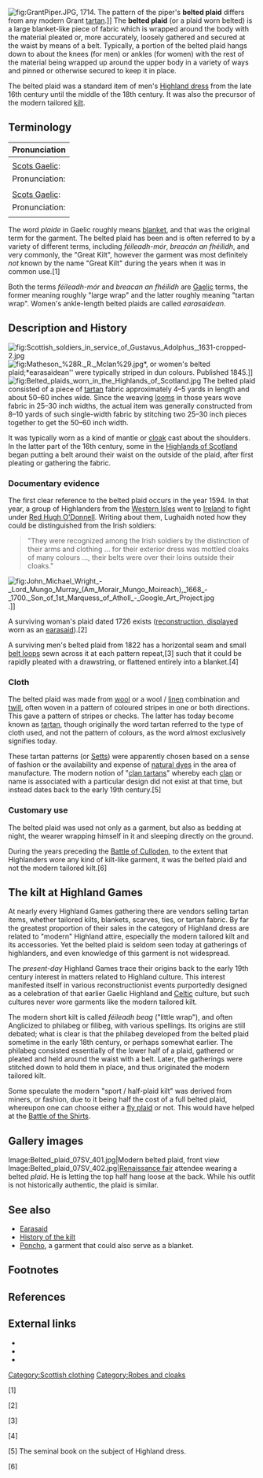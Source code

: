 ![](GrantPiper.JPG "fig:GrantPiper.JPG"), 1714. The pattern of the
piper's **belted plaid** differs from any modern Grant
[tartan](tartan "wikilink").\]\] The **belted plaid** (or a plaid worn
belted) is a large blanket-like piece of fabric which is wrapped around
the body with the material pleated or, more accurately, loosely gathered
and secured at the waist by means of a belt. Typically, a portion of the
belted plaid hangs down to about the knees (for men) or ankles (for
women) with the rest of the material being wrapped up around the upper
body in a variety of ways and pinned or otherwise secured to keep it in
place.

The belted plaid was a standard item of men's [Highland
dress](Highland_dress "wikilink") from the late 16th century until the
middle of the 18th century. It was also the precursor of the modern
tailored [kilt](kilt "wikilink").

## Terminology

| Pronunciation                            |
|------------------------------------------|
|                                          |
| [Scots Gaelic](Scots_Gaelic "wikilink"): |
| Pronunciation:                           |
|                                          |
| [Scots Gaelic](Scots_Gaelic "wikilink"): |
| Pronunciation:                           |
|                                          |

The word *plaide* in Gaelic roughly means [blanket](blanket "wikilink"),
and that was the original term for the garment. The belted plaid has
been and is often referred to by a variety of different terms, including
*féileadh-mór*, *breacán an fhéilidh*, and very commonly, the "Great
Kilt", however the garment was most definitely *not* known by the name
"Great Kilt" during the years when it was in common use.[1]

Both the terms *féileadh-mór* and *breacan an fhéilidh* are
[Gaelic](Scottish_Gaelic_language "wikilink") terms, the former meaning
roughly "large wrap" and the latter roughly meaning "tartan wrap".
Women's ankle-length belted plaids are called *earasaidean*.

## Description and History

![](Scottish_soldiers_in_service_of_Gustavus_Adolphus,_1631-cropped-2.jpg "fig:Scottish_soldiers_in_service_of_Gustavus_Adolphus,_1631-cropped-2.jpg")
![](Matheson_%28R._R._McIan%29.jpg "fig:Matheson_%28R._R._McIan%29.jpg")*,
or women's belted plaid;*earasaidean'' were typically striped in dun
colours. Published 1845.\]\]
![](Belted_plaids_worn_in_the_Highlands_of_Scotland.jpg "fig:Belted_plaids_worn_in_the_Highlands_of_Scotland.jpg")
The belted plaid consisted of a piece of [tartan](tartan "wikilink")
fabric approximately 4–5 yards in length and about 50–60 inches wide.
Since the weaving [looms](loom "wikilink") in those years wove fabric in
25–30 inch widths, the actual item was generally constructed from
8–10 yards of such single-width fabric by stitching two 25–30 inch
pieces together to get the 50–60 inch width.

It was typically worn as a kind of mantle or [cloak](cloak "wikilink")
cast about the shoulders. In the latter part of the 16th century, some
in the [Highlands of Scotland](Highlands_of_Scotland "wikilink") began
putting a belt around their waist on the outside of the plaid, after
first pleating or gathering the fabric.

### Documentary evidence

The first clear reference to the belted plaid occurs in the year 1594.
In that year, a group of Highlanders from the [Western
Isles](Western_Isles "wikilink") went to [Ireland](Ireland "wikilink")
to fight under [Red Hugh O'Donnell](Hugh_Roe_O'Donnell "wikilink").
Writing about them, Lughaidh noted how they could be distinguished from
the Irish soldiers:

> "They were recognized among the Irish soldiers by the distinction of
> their arms and clothing ... for their exterior dress was mottled
> cloaks of many colours ..., their belts were over their loins outside
> their cloaks."

![](John_Michael_Wright_-_Lord_Mungo_Murray_(Am_Morair_Mungo_Moireach),_1668_-_1700._Son_of_1st_Marquess_of_Atholl_-_Google_Art_Project.jpg "fig:John_Michael_Wright_-_Lord_Mungo_Murray_(Am_Morair_Mungo_Moireach),_1668_-_1700._Son_of_1st_Marquess_of_Atholl_-_Google_Art_Project.jpg").\]\]

A surviving woman's plaid dated 1726 exists ([reconstruction,
displayed](http://www.albanach.org/terminology.html) worn as an
[earasaid](earasaid "wikilink")).[2]

A surviving men's belted plaid from 1822 has a horizontal seam and small
[belt loops](drawstring "wikilink") sewn across it at each pattern
repeat,[3] such that it could be rapidly pleated with a drawstring, or
flattened entirely into a blanket.[4]

### Cloth

The belted plaid was made from [wool](wool "wikilink") or a wool /
[linen](linen "wikilink") combination and [twill](twill "wikilink"),
often woven in a pattern of coloured stripes in one or both directions.
This gave a pattern of stripes or checks. The latter has today become
known as [tartan](tartan "wikilink"), though originally the word tartan
referred to the type of cloth used, and not the pattern of colours, as
the word almost exclusively signifies today.

These tartan patterns (or [Setts](Sett_(textiles) "wikilink")) were
apparently chosen based on a sense of fashion or the availability and
expense of [natural dyes](natural_dye "wikilink") in the area of
manufacture. The modern notion of "[clan
tartans](Tartan#Clan_tartans "wikilink")" whereby each
[clan](clan "wikilink") or name is associated with a particular design
did not exist at that time, but instead dates back to the early 19th
century.[5]

### Customary use

The belted plaid was used not only as a garment, but also as bedding at
night, the wearer wrapping himself in it and sleeping directly on the
ground.

During the years preceding the [Battle of
Culloden](Battle_of_Culloden "wikilink"), to the extent that Highlanders
wore any kind of kilt-like garment, it was the belted plaid and not the
modern tailored kilt.[6]

## The kilt at Highland Games

At nearly every Highland Games gathering there are vendors selling
tartan items, whether tailored kilts, blankets, scarves, ties, or tartan
fabric. By far the greatest proportion of their sales in the category of
Highland dress are related to "modern" Highland attire, especially the
modern tailored kilt and its accessories. Yet the belted plaid is seldom
seen today at gatherings of highlanders, and even knowledge of this
garment is not widespread.

The *present-day* Highland Games trace their origins back to the early
19th century interest in matters related to Highland culture. This
interest manifested itself in various reconstructionist events
purportedly designed as a celebration of that earlier Gaelic Highland
and [Celtic](Celt "wikilink") culture, but such cultures never wore
garments like the modern tailored kilt.

The modern short kilt is called *féileadh beag* ("little wrap"), and
often Anglicized to philabeg or filibeg, with various spellings. Its
origins are still debated; what is clear is that the philabeg developed
from the belted plaid sometime in the early 18th century, or perhaps
somewhat earlier. The philabeg consisted essentially of the lower half
of a plaid, gathered or pleated and held around the waist with a belt.
Later, the gatherings were stitched down to hold them in place, and thus
originated the modern tailored kilt.

Some speculate the modern "sport / half-plaid kilt" was derived from
miners, or fashion, due to it being half the cost of a full belted
plaid, whereupon one can choose either a [fly
plaid](fly_plaid "wikilink") or not. This would have helped at the
[Battle of the Shirts](Battle_of_the_Shirts "wikilink").

## Gallery images

Image:Belted_plaid_07SV_401.jpg\|Modern belted plaid, front view
Image:Belted_plaid_07SV_402.jpg\|[Renaissance
fair](Renaissance_fair "wikilink") attendee wearing a belted *plaid*. He
is letting the top half hang loose at the back. While his outfit is not
historically authentic, the plaid is similar.

## See also

-   [Earasaid](Earasaid "wikilink")
-   [History of the kilt](History_of_the_kilt "wikilink")
-   [Poncho](Poncho "wikilink"), a garment that could also serve as a
    blanket.

## Footnotes

## References

## External links

-

-

-

[Category:Scottish clothing](Category:Scottish_clothing "wikilink")
[Category:Robes and cloaks](Category:Robes_and_cloaks "wikilink")

[1]

[2]

[3]

[4]

[5] The seminal book on the subject of Highland dress.

[6]